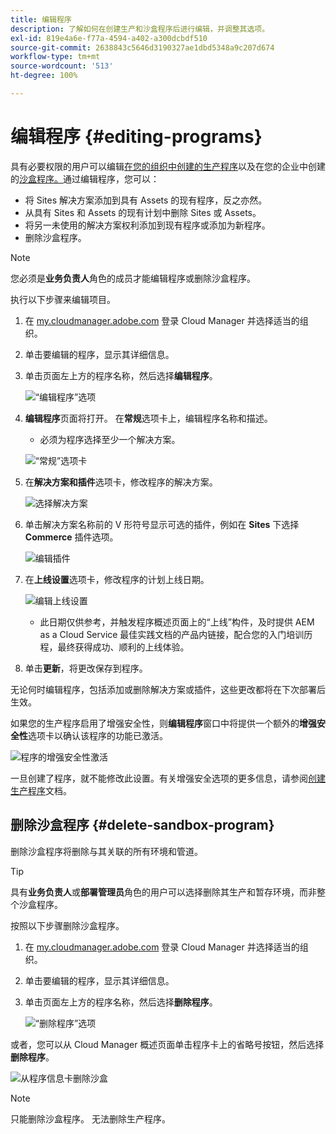 ```yaml
---
title: 编辑程序
description: 了解如何在创建生产和沙盒程序后进行编辑，并调整其选项。
exl-id: 819e4a6e-f77a-4594-a402-a300dcbdf510
source-git-commit: 2638843c5646d3190327ae1dbd5348a9c207d674
workflow-type: tm+mt
source-wordcount: '513'
ht-degree: 100%

---
```


# 编辑程序 {#editing-programs}

具有必要权限的用户可以编辑[在您的组织中创建的生产程序](creating-production-programs.md)以及在您的企业中创建的[沙盒程序。](creating-sandbox-programs.md)通过编辑程序，您可以：

* 将 Sites 解决方案添加到具有 Assets 的现有程序，反之亦然。
* 从具有 Sites 和 Assets 的现有计划中删除 Sites 或 Assets。
* 将另一未使用的解决方案权利添加到现有程序或添加为新程序。
* 删除沙盒程序。

>[!NOTE]
>
>您必须是&#x200B;**业务负责人**&#x200B;角色的成员才能编辑程序或删除沙盒程序。

执行以下步骤来编辑项目。

1. 在 [my.cloudmanager.adobe.com](https://my.cloudmanager.adobe.com/) 登录 Cloud Manager 并选择适当的组织。

1. 单击要编辑的程序，显示其详细信息。

1. 单击页面左上方的程序名称，然后选择&#x200B;**编辑程序**。

   ![“编辑程序”选项](assets/edit-program-overview.png)

1. **编辑程序**&#x200B;页面将打开。 在&#x200B;**常规**&#x200B;选项卡上，编辑程序名称和描述。

   * 必须为程序选择至少一个解决方案。

   ![“常规”选项卡](assets/edit-program-prod1.png)

1. 在&#x200B;**解决方案和插件**&#x200B;选项卡，修改程序的解决方案。

   ![选择解决方案](assets/edit-prg.png)

1. 单击解决方案名称前的 V 形符号显示可选的插件，例如在 **Sites** 下选择 **Commerce** 插件选项。

   ![编辑插件](assets/edit-program-add-on.png)

1. 在&#x200B;**上线设置**&#x200B;选项卡，修改程序的计划上线日期。

   ![编辑上线设置](assets/edit-program-go-live.png)

   * 此日期仅供参考，并触发程序概述页面上的“上线”构件，及时提供 AEM as a Cloud Service 最佳实践文档的产品内链接，配合您的入门培训历程，最终获得成功、顺利的上线体验。

1. 单击&#x200B;**更新**，将更改保存到程序。

无论何时编辑程序，包括添加或删除解决方案或插件，这些更改都将在下次部署后生效。

如果您的生产程序启用了增强安全性，则&#x200B;**编辑程序**&#x200B;窗口中将提供一个额外的&#x200B;**增强安全性**&#x200B;选项卡以确认该程序的功能已激活。

![程序的增强安全性激活](assets/edit-program-enhanced.png)

一旦创建了程序，就不能修改此设置。有关增强安全选项的更多信息，请参阅[创建生产程序](creating-production-programs.md)文档。

## 删除沙盒程序 {#delete-sandbox-program}

删除沙盒程序将删除与其关联的所有环境和管道。

>[!TIP]
>
>具有&#x200B;**业务负责人**&#x200B;或&#x200B;**部署管理员**&#x200B;角色的用户可以选择删除其生产和暂存环境，而非整个沙盒程序。

按照以下步骤删除沙盒程序。

1. 在 [my.cloudmanager.adobe.com](https://my.cloudmanager.adobe.com/) 登录 Cloud Manager 并选择适当的组织。

1. 单击要编辑的程序，显示其详细信息。

1. 单击页面左上方的程序名称，然后选择&#x200B;**删除程序**。

   ![“删除程序”选项](assets/delete-sandbox1.png)

或者，您可以从 Cloud Manager 概述页面单击程序卡上的省略号按钮，然后选择&#x200B;**删除程序**。

![从程序信息卡删除沙盒](assets/delete-sandbox2.png)

>[!NOTE]
>
>只能删除沙盒程序。 无法删除生产程序。
